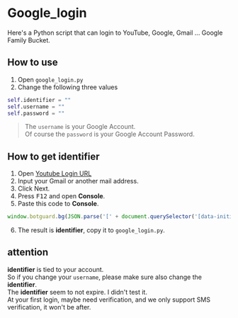 # Google_login
Here's a Python script that can login to YouTube, Google, Gmail ...  Google Family Bucket.

## How to use
1. Open ``google_login.py``
2. Change the following three values
~~~python
self.identifier = ""
self.username = ""
self.password = ""
~~~
>The ``username`` is your Google Account.  
>Of course the ``password`` is your Google Account Password.  

## How to get **identifier**
1. Open [Youtube Login URL](https://accounts.google.com/ServiceLogin?service=youtube&uilel=3&passive=true&continue=https%3A%2F%2Fwww.youtube.com%2Fsignin%3Faction_handle_signin%3Dtrue%26app%3Ddesktop%26hl%3Dzh-CN%26next%3Dhttps%253A%252F%252Fwww.youtube.com%252F&hl=zh-CN&ec=65620)
2. Input your Gmail or another mail address.
3. Click Next.
4. Press <kbd>F12</kbd> and open **Console**.
5. Paste this code to **Console**.
```JavaScript
window.botguard.bg(JSON.parse('[' + document.querySelector('[data-initial-setup-data]').dataset.initialSetupData.substr(4))[18], void 0).invoke(null, false, {})
```
6. The result is **identifier**, copy it to ``google_login.py``.

## attention
**identifier** is tied to your account.  
So if you change your ``username``, please make sure also change the **identifier**.  
The **identifier** seem to not expire. I didn't test it.  
At your first login, maybe need verification, and we only support SMS verification, it won't be after.
